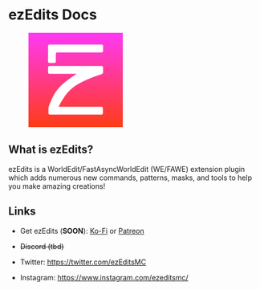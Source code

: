 # ezEdits Docs

<div align="left">

<figure><img src=".gitbook/assets/logofinal5.png" alt="" width="188"><figcaption></figcaption></figure>

</div>

## What is ezEdits?

ezEdits is a WorldEdit/FastAsyncWorldEdit (WE/FAWE) extension plugin which adds numerous new commands, patterns, masks, and tools to help you make amazing creations!



## Links

* Get ezEdits (**SOON**): [Ko-Fi](https://ko-fi.com/ezedits) or [Patreon](https://www.patreon.com/ezedits)
* ~~Discord (tbd)~~

* Twitter: https://twitter.com/ezEditsMC
* Instagram: https://www.instagram.com/ezeditsmc/
